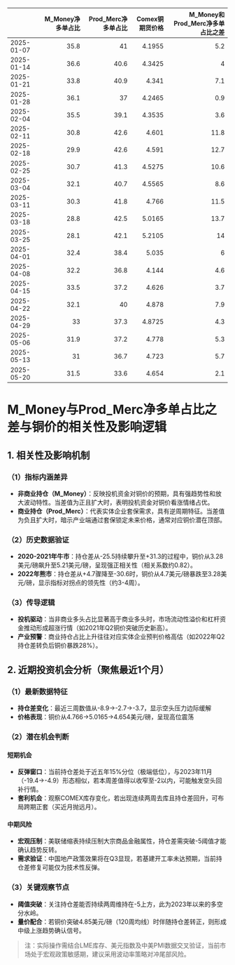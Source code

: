 |            |   M_Money净多单占比 |   Prod_Merc净多单占比 |   Comex铜期货价格 |   M_Money和Prod_Merc净多单占比之差 |
|:-----------|--------------------:|----------------------:|------------------:|-----------------------------------:|
| 2025-01-07 |                35.8 |                  41   |            4.1955 |                                5.2 |
| 2025-01-14 |                36.6 |                  40.6 |            4.3425 |                                4   |
| 2025-01-21 |                33.8 |                  40.9 |            4.341  |                                7.1 |
| 2025-01-28 |                36.1 |                  37   |            4.2465 |                                0.9 |
| 2025-02-04 |                35.5 |                  39.1 |            4.3535 |                                3.6 |
| 2025-02-11 |                30.8 |                  42.6 |            4.601  |                               11.8 |
| 2025-02-18 |                29.9 |                  42.6 |            4.591  |                               12.7 |
| 2025-02-25 |                30.7 |                  41.3 |            4.5275 |                               10.6 |
| 2025-03-04 |                32.1 |                  40.7 |            4.5565 |                                8.6 |
| 2025-03-11 |                30.3 |                  41.8 |            4.766  |                               11.5 |
| 2025-03-18 |                28.8 |                  42.5 |            5.0165 |                               13.7 |
| 2025-03-25 |                28.1 |                  42.1 |            5.2105 |                               14   |
| 2025-04-01 |                32.4 |                  38.4 |            5.035  |                                6   |
| 2025-04-08 |                32.2 |                  36.8 |            4.144  |                                4.6 |
| 2025-04-15 |                33.5 |                  37.2 |            4.626  |                                3.7 |
| 2025-04-22 |                32.1 |                  40   |            4.878  |                                7.9 |
| 2025-04-29 |                33   |                  37.3 |            4.8725 |                                4.3 |
| 2025-05-06 |                31.9 |                  37.2 |            4.778  |                                5.3 |
| 2025-05-13 |                31   |                  36.7 |            4.723  |                                5.7 |
| 2025-05-20 |                31.5 |                  33.6 |            4.654  |                                2.1 |![图](interest_exchange.png)



# M_Money与Prod_Merc净多单占比之差与铜价的相关性及影响逻辑

## 1. 相关性及影响机制
### （1）指标内涵差异
- **非商业持仓（M_Money）**：反映投机资金对铜价的预期，具有强趋势性和放大波动特性。当差值为正且扩大时，表明投机资金对铜价看涨情绪占优。
- **商业持仓（Prod_Merc）**：代表实体企业套保需求，具有逆周期特征。当差值为负且扩大时，暗示产业端通过套保锁定未来价格，通常对应铜价潜在顶部。

### （2）历史数据验证
- **2020-2021年牛市**：持仓差从-25.5持续攀升至+31.3的过程中，铜价从3.28美元/磅飙升至5.21美元/磅，呈现强正相关性（相关系数约0.82）。
- **2022年熊市**：持仓差从+4.7骤降至-30.6时，铜价从4.7美元/磅暴跌至3.28美元/磅，显示指标对拐点的领先性（约3-4周）。

### （3）传导逻辑
- **投机驱动**：当非商业多头占比显著高于商业多头时，市场流动性溢价和杠杆资金推动形成超涨行情（如2021年Q2铜价突破历史新高）。
- **产业预警**：商业持仓占比上升往往对应实体企业预判价格高估（如2022年Q2持仓差转负后铜价暴跌28%）。

## 2. 近期投资机会分析（聚焦最近1个月）

### （1）最新数据特征
- **持仓差变化**：最近三周数值从-8.9→-2.7→-3.7，显示空头压力边际缓解
- **价格表现**：铜价从4.766→5.0165→4.654美元/磅，呈现高位震荡

### （2）潜在机会判断
#### 短期机会
- **反弹窗口**：当前持仓差处于近五年15%分位（极端低位），与2023年11月（-19.4→-4.9）形态相似，若本周差值得以收窄至-2以内，可能触发空头回补行情。
- **套利机会**：观察COMEX库存变化，若出现连续两周去库且持仓差回升，可布局跨期正套（买近月抛远月）。

#### 中期风险
- **宏观压制**：美联储缩表持续压制大宗商品金融属性，持仓差需突破-5阈值才能确认趋势反转。
- **需求验证**：中国地产政策效果将在Q3显现，若基建开工率未达预期，当前持仓差修复可能仅为技术性反弹。

### （3）关键观察节点
- **阈值突破**：关注持仓差能否持续两周维持在-5上方，此为2023年以来的多空分水岭。
- **量价配合**：若铜价突破4.85美元/磅（120周均线）时伴随持仓差转正，则形成中级上涨趋势确认信号。

> 注：实际操作需结合LME库存、美元指数及中美PMI数据交叉验证，当前市场处于宏观政策敏感期，建议采用波动率策略对冲尾部风险。